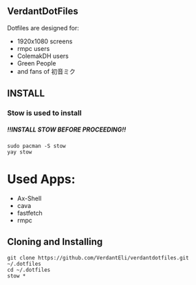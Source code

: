 ## VerdantDotFiles

Dotfiles are designed for:
- 1920x1080 screens
- rmpc users
- ColemakDH users
- Green People
- and fans of 初音ミク

## INSTALL


### Stow is used to install
##### !!INSTALL STOW BEFORE PROCEEDING!!
```
sudo pacman -S stow
yay stow
```

# Used Apps:
- Ax-Shell
- cava
- fastfetch
- rmpc

## Cloning and Installing
```
git clone https://github.com/VerdantEli/verdantdotfiles.git ~/.dotfiles
cd ~/.dotfiles
stow *
```

